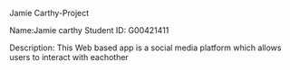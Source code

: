   Jamie Carthy-Project

  Name:Jamie carthy
  Student ID: G00421411

  Description: This Web based app is a social media platform which allows users to interact with eachother
